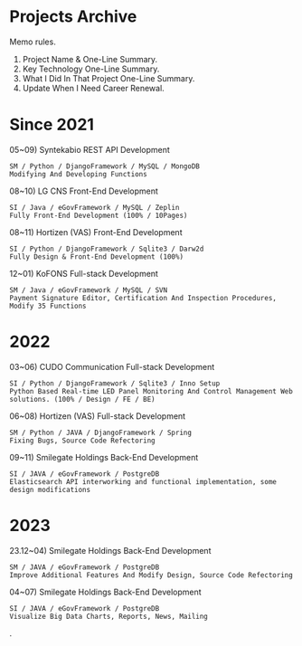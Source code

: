 # Projects Archive
Memo rules.
  1. Project Name & One-Line Summary.
  2. Key Technology One-Line Summary.
  3. What I Did In That Project One-Line Summary.
  4. Update When I Need Career Renewal.

# Since 2021
05~09) Syntekabio REST API Development

    SM / Python / DjangoFramework / MySQL / MongoDB
    Modifying And Developing Functions


08~10) LG CNS Front-End Development

    SI / Java / eGovFramework / MySQL / Zeplin
    Fully Front-End Development (100% / 10Pages)

      
08~11) Hortizen (VAS) Front-End Development

    SI / Python / DjangoFramework / Sqlite3 / Darw2d
    Fully Design & Front-End Development (100%)


12~01) KoFONS Full-stack Development

    SM / Java / eGovFramework / MySQL / SVN
    Payment Signature Editor, Certification And Inspection Procedures, Modify 35 Functions


# 2022
03~06) CUDO Communication Full-stack Development

    SI / Python / DjangoFramework / Sqlite3 / Inno Setup
    Python Based Real-time LED Panel Monitoring And Control Management Web solutions. (100% / Design / FE / BE)


06~08) Hortizen (VAS) Full-stack Development

    SM / Python / JAVA / DjangoFramework / Spring 
    Fixing Bugs, Source Code Refectoring
      

09~11) Smilegate Holdings Back-End Development

    SI / JAVA / eGovFramework / PostgreDB 
    Elasticsearch API interworking and functional implementation, some design modifications


# 2023
23.12~04) Smilegate Holdings Back-End Development

    SM / JAVA / eGovFramework / PostgreDB 
    Improve Additional Features And Modify Design, Source Code Refectoring


04~07) Smilegate Holdings Back-End Development

    SI / JAVA / eGovFramework / PostgreDB 
    Visualize Big Data Charts, Reports, News, Mailing

.
